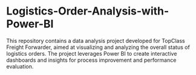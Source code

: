 # Logistics-Order-Analysis-with-Power-BI
This repository contains a data analysis project developed for TopClass Freight Forwarder, aimed at visualizing and analyzing the overall status of logistics orders. The project leverages Power BI to create interactive dashboards and insights for process improvement and performance evaluation.
